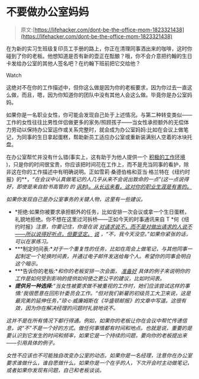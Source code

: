 # 不要做办公室妈妈

> 原文:[https://lifehacker.com/dont-be-the-office-mom-1823321438](https://lifehacker.com/dont-be-the-office-mom-1823321438)

在为新的实习生班级复印员工手册的路上，你正在清理同事洒出来的咖啡，这时你碰到了你的老板。他想知道是否有新的壶正在酝酿？哦，你不会介意把约翰的生日卡发给办公室的其他人签名吧？在约翰下班前把它交给他？

Watch

这绝对不在你的工作描述中，但你这么做是因为你的老板要求，因为你过去一直这么做，而且，嗯，因为你知道你的团队中没有其他人会这么做。毕竟你是办公室妈妈。

如果你是一名职业女性，你可能会发现自己处于上述情况。与第二种转变类似——工作的女性往往比男性伴侣做更多的家务/照顾孩子——当女性承担额外的无偿体力劳动以保持办公室运作或关系完整时，就会成为办公室妈妈:比如在会议上做笔记，为同事的生日拿起蛋糕，帮助新员工适应办公室或重新装满别人空着的冰块托盘。

在办公室帮忙并没有什么错(事实上，这有助于为他人提供一个 [积极的工作环境](https://www.huffingtonpost.com/margaret-wheeler-johnson/office-moms-arent-new-but_b_2970376.html) )，只是你的时间很宝贵，你应该把时间花在工作上，而不是充当同事的看护，除非这在你的工作描述中有明确说明。正如雪莉·桑德伯格和亚当·格兰特在《纽约时报》的[](https://www.nytimes.com/2015/02/08/opinion/sunday/sheryl-sandberg-and-adam-grant-on-women-doing-office-housework.html)**，*“在会议中认真做笔记的人几乎从来不会说出致命的一点”(这一点说得好，即使是来自脸书高管的 的 [讽刺)。从长远来看，这对你的职业生涯是有害的。](https://qz.com/47154/tech-companies-stop-hiring-women-to-be-the-office-mom/)*

*如果你发现自己是办公室事务的关键人物，这里有一些建议。* 

*   *拒绝:如果你被要求承担额外的任务，比如安排一次会议或拿一个生日蛋糕，礼貌地拒绝。你不想在这里过河拆桥——正如今天的时事通讯来自 T *何《纽约时报》*注意，你要记住，你是在说 [对请求说不，而不是对做出请求的人说不——所以说得好听点，但要坚定。](https://hbr.org/2013/02/nine-practices-to-help-you-say.html) [说](http://money.cnn.com/2017/10/17/pf/women-office-chores/index.html?iid=EL) ，“不，我今天没空。”如果你紧张的话，可以在家练习。*
*   ***制定时间表:**对于一个重复性的任务，比如在周会上做笔记，与其他同事一起制定一个轮换时间表，并通过电子邮件发送给每个人。希望你的同事会明白这个暗示。*
*   ***告诉你的老板:**和你的老板安排一次会面， [准备好](https://www.workingmother.com/how-do-i-get-out-being-office-mom) 具体的例子来说明你的工作是如何受到影响的提供如何使之更公平的建议，比如时间表。*
*   ***提供另一种选择:**“当女性被要求做不被重视的工作时，她们应该尝试这样的事情:‘我很愿意在回形针委员会工作。“但对我们新雇的初级员工大卫来说，这是最完美的延伸任务，”琼·c·威廉姆斯在《华盛顿邮报》的文章中写道。这很有效，因为你在解决经理的问题时礼貌地说不。* 

*这并不是在所有情况下都行得通。例如，如果你的老板让你在会议中帮忙传递信息，说“不”不是一个好的方式。做任何事情都有时间和地点。也就是说，重要的是要认识到它发生的时间和频率，如果它是一个持续的问题，要向你的老板提出来——引用具体的例子。*

*女性不应该也不可能独自改变办公室的动态。如果你是一名经理，注意你在办公室要求谁做什么，谁自愿做什么。如果你是一个在乎的人，下次开会时主动做笔记，或者如果你发现有问题，自己和老板谈谈。*
